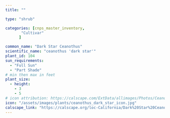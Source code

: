 ```yaml
---
title: ""

type: "shrub"

categories: [cnps_master_inventory,
       "Cultivar"
      ]

common_name: "Dark Star Ceanothus"
scientific_name: "ceanothus 'dark star'"
plant_id: 104
sun_requirements:
  - "Full Sun"
  - "Part Shade"
# min then max in feet
plant_size:
  - height: 
    - 3
    - 5
# icon attribution: https://calscape.com/ExtData/allimages/Photos/Ceanothus_Dark_Star_image_5.jpg 
icon: "/assets/images/plants/ceanothus_dark_star_icon.jpg" 
calscape_link: "https://calscape.org/loc-California/Dark%20Star%20Ceanothus%20(Ceanothus%20'Dark%20Star')"
---
```


